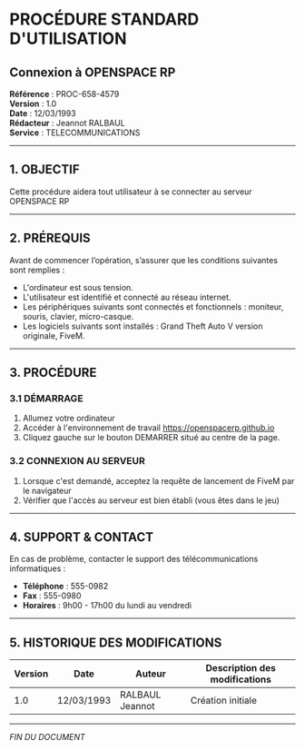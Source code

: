 # PROCÉDURE STANDARD D'UTILISATION

## **Connexion à OPENSPACE RP**

**Référence** : PROC-658-4579  
**Version** : 1.0  
**Date** : 12/03/1993  
**Rédacteur** : Jeannot RALBAUL  
**Service** : TELECOMMUNICATIONS

---

## **1. OBJECTIF**

Cette procédure aidera tout utilisateur à se connecter au serveur OPENSPACE RP

---

## **2. PRÉREQUIS**

Avant de commencer l’opération, s’assurer que les conditions suivantes sont remplies :

- L'ordinateur est sous tension.
- L'utilisateur est identifié et connecté au réseau internet.
- Les périphériques suivants sont connectés et fonctionnels : moniteur, souris, clavier, micro-casque.
- Les logiciels suivants sont installés : Grand Theft Auto V version originale, FiveM.

---

## **3. PROCÉDURE**

### **3.1 DÉMARRAGE**

1. Allumez votre ordinateur
2. Accéder à l'environnement de travail https://openspacerp.github.io 
3. Cliquez gauche sur le bouton DEMARRER situé au centre de la page.

### **3.2 CONNEXION AU SERVEUR**

1. Lorsque c'est demandé, acceptez la requête de lancement de FiveM par le navigateur
2. Vérifier que l'accès au serveur est bien établi (vous êtes dans le jeu)

---

## **4. SUPPORT & CONTACT**

En cas de problème, contacter le support des télécommunications informatiques :

- **Téléphone** : 555-0982
- **Fax** : 555-0980
- **Horaires** : 9h00 - 17h00 du lundi au vendredi

---

## **5. HISTORIQUE DES MODIFICATIONS**

| Version | Date       | Auteur      | Description des modifications |
|---------|------------|-------------|--------------------------------|
| 1.0     | 12/03/1993 | RALBAUL Jeannot | Création initiale              |

---

*FIN DU DOCUMENT*
